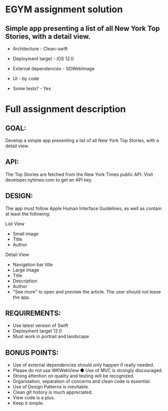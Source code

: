 # EGYM assignment solution
## Simple app presenting a list of all New York Top Stories, with a detail view.

- Architecture - Clean-swift

- Deployment target - iOS 12.0

- External dependencies - SDWebImage

- UI - by code

- Some tests? - Yes

# Full assignment description

## GOAL: 
Develop a simple app presenting a list of all New York Top Stories, with a detail view.
 
## API: 
The Top Stories are fetched from the New York Times public API. Visit developer.nytimes.com to get an API key.
## DESIGN: 
The app must follow Apple Human Interface Guidelines, as well as contain at least the following:

List View
* Small image
* Title
* Author

Detail View
* Navigation bar title
* Large image
* Title
* Description
* Author
* "See more" to open and preview the article. The user should not leave the app.

## REQUIREMENTS:
* Use latest version of Swift
* Deployment target 12.0
* Must work in portrait and landscape

## BONUS POINTS:
* Use of external dependencies should only happen if really needed.
* Please do not use WKWebView ● Use of MVC is strongly discouraged.
* Strong attention on quality and testing will be recognized. 
* Organisation, separation of concerns and clean code is essential.
* Use of Design Patterns is inevitable.
* Clean git history is much appreciated.
* View code is a plus. 
* Keep it simple.
